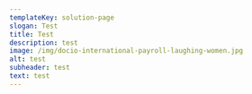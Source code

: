 ```yaml
---
templateKey: solution-page
slogan: Test
title: Test
description: test
image: /img/docio-international-payroll-laughing-women.jpg
alt: test
subheader: test
text: t﻿est
---
```

